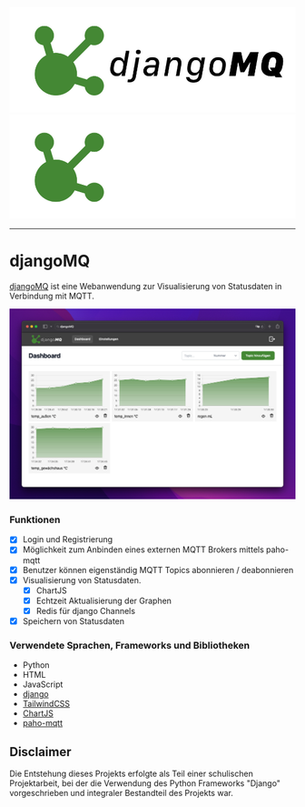 <p align="center">
<img src="https://github.com/oza-c/djangoMQ/blob/main/project/static/images/logo_dark.png?raw=true#gh-light-mode-only">
<img src="https://github.com/oza-c/djangoMQ/blob/main/project/static/images/logo.png?raw=true#gh-dark-mode-only">
</p>

---

# djangoMQ

[djangoMQ](https://github.com/oza-c/djangoMQ) ist eine Webanwendung zur Visualisierung von Statusdaten in Verbindung mit MQTT.

<img src="https://github.com/oza-c/djangoMQ/blob/main/project/static/images/dashboard.png">
</p>

### Funktionen

- [x] Login und Registrierung
- [x] Möglichkeit zum Anbinden eines externen MQTT Brokers mittels paho-mqtt
- [x] Benutzer können eigenständig MQTT Topics abonnieren / deabonnieren
- [x] Visualisierung von Statusdaten.
  - [x] ChartJS
  - [x] Echtzeit Aktualisierung der Graphen
  - [x] Redis für django Channels
- [x] Speichern von Statusdaten

### Verwendete Sprachen, Frameworks und Bibliotheken

- Python
- HTML
- JavaScript
- [django](https://www.djangoproject.com/)
- [TailwindCSS](https://tailwindcss.com/)
- [ChartJS](https://www.chartjs.org/)
- [paho-mqtt](https://pypi.org/project/paho-mqtt/)

## Disclaimer

Die Entstehung dieses Projekts erfolgte als Teil einer schulischen Projektarbeit, bei der die Verwendung des Python Frameworks "Django" vorgeschrieben und integraler Bestandteil des Projekts war.
